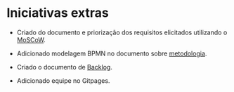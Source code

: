 # Iniciativas extras

- Criado do documento e priorização dos requisitos elicitados utilizando o [MoSCoW](../base/priorizacao/moscow.md). 

- Adicionado modelagem BPMN no documento sobre [metodologia](../base/metodologia.md).

- Criado o documento de [Backlog](./backlog.md).

- Adicionado equipe no Gitpages. 